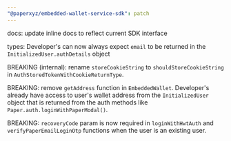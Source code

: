 ```yaml
---
"@paperxyz/embedded-wallet-service-sdk": patch
---
```


docs: update inline docs to reflect current SDK interface

types: Developer's can now always expect `email` to be returned in the `InitializedUser.authDetails` object

BREAKING (internal): rename `storeCookieString` to `shouldStoreCookieString` in `AuthStoredTokenWithCookieReturnType`.

BREAKING: remove `getAddress` function in `EmbeddedWallet`. Developer's already have access to user's wallet address from the `InitializedUser` object that is returned from the auth methods like `Paper.auth.loginWithPaperModal()`.

BREAKING: `recoveryCode` param is now required in `loginWithHwtAuth` and `verifyPaperEmailLoginOtp` functions when the user is an existing user.
